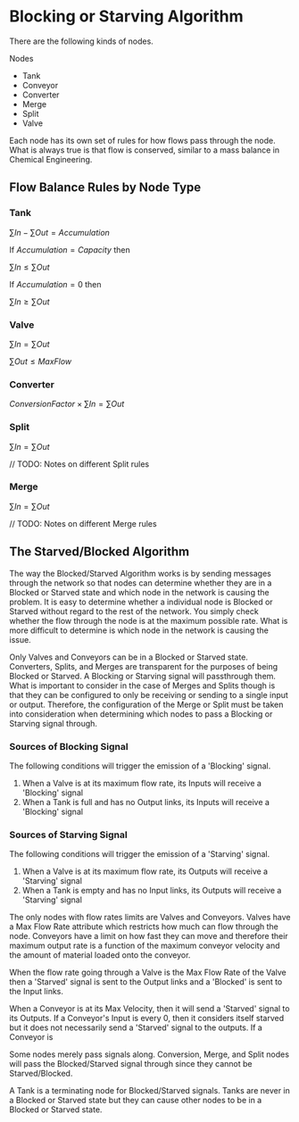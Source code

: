 # Blocking or Starving Algorithm

There are the following kinds of nodes.

Nodes
- Tank
- Conveyor
- Converter
- Merge
- Split
- Valve

Each node has its own set of rules for how flows pass through the node. What is always true is that flow is conserved, similar to a mass balance in Chemical Engineering.

## Flow Balance Rules by Node Type

### Tank

$\sum In - \sum Out = Accumulation$

If $Accumulation = Capacity$ then

$\sum In \leq \sum Out$

If $Accumulation = 0$ then

$\sum In \geq \sum Out$

### Valve

$\sum In = \sum Out$

$\sum Out \leq MaxFlow$

### Converter

$ConversionFactor \times \sum In = \sum Out$

### Split

$\sum In = \sum Out$

// TODO: Notes on different Split rules

### Merge

$\sum In = \sum Out$

// TODO: Notes on different Merge rules

## The Starved/Blocked Algorithm

The way the Blocked/Starved Algorithm works is by sending messages through the network so that nodes can determine whether they are in a Blocked or Starved state and which node in the network is causing the problem. It is easy to determine whether a individual node is Blocked or Starved without regard to the rest of the network. You simply check whether the flow through the node is at the maximum possible rate. What is more difficult to determine is which node in the network is causing the issue.

Only Valves and Conveyors can be in a Blocked or Starved state. Converters, Splits, and Merges are transparent for the purposes of being Blocked or Starved. A Blocking or Starving signal will passthrough them. What is important to consider in the case of Merges and Splits though is that they can be configured to only be receiving or sending to a single input or output. Therefore, the configuration of the Merge or Split must be taken into consideration when determining which nodes to pass a Blocking or Starving signal through.

### Sources of Blocking Signal

The following conditions will trigger the emission of a 'Blocking' signal.

1. When a Valve is at its maximum flow rate, its Inputs will receive a 'Blocking' signal
2. When a Tank is full and has no Output links, its Inputs will receive a 'Blocking' signal

### Sources of Starving Signal

The following conditions will trigger the emission of a 'Starving' signal.

1. When a Valve is at its maximum flow rate, its Outputs will receive a 'Starving' signal
2. When a Tank is empty and has no Input links, its Outputs will receive a 'Starving' signal



The only nodes with flow rates limits are Valves and Conveyors. Valves have a Max Flow Rate attribute which restricts how much can flow through the node. Conveyors have a limit on how fast they can move and therefore their maximum output rate is a function of the maximum conveyor velocity and the amount of material loaded onto the conveyor.

When the flow rate going through a Valve is the Max Flow Rate of the Valve then a 'Starved' signal is sent to the Output links and a 'Blocked' is sent to the Input links.

When a Conveyor is at its Max Velocity, then it will send a 'Starved' signal to its Outputs. If a Conveyor's Input is every 0, then it considers itself starved but it does not necessarily send a 'Starved' signal to the outputs. If a Conveyor is 

Some nodes merely pass signals along. Conversion, Merge, and Split nodes will pass the Blocked/Starved signal through since they cannot be Starved/Blocked.

A Tank is a terminating node for Blocked/Starved signals. Tanks are never in a Blocked or Starved state but they can cause other nodes to be in a Blocked or Starved state.